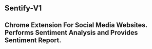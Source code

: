 <h1 style = "font-size: x-large; align: center">Sentify-V1</h1>


## Chrome Extension For Social Media Websites. Performs Sentiment Analysis and Provides Sentiment Report. 



